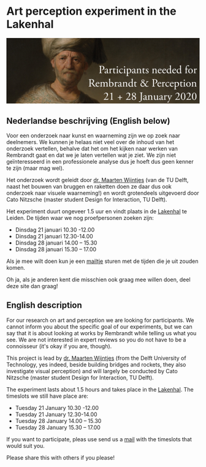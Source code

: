 # Art perception experiment in the Lakenhal 


![Atelier gebouw](/images/rembrandt2.png)


## Nederlandse beschrijving (English below)

Voor een onderzoek naar kunst en waarneming zijn we op zoek naar deelnemers. We kunnen je helaas niet veel over de inhoud van het onderzoek vertellen, behalve dat het om het kijken naar werken van Rembrandt gaat en dat we je laten vertellen wat je ziet. We zijn niet geïnteresseerd in een professionele analyse dus je hoeft dus geen kenner te zijn (maar mag wel). 

Het onderzoek wordt geleidt door [dr. Maarten Wijntjes](mailto:m.w.a.wijntjes@tudelft.nl) (van de TU Delft, naast het bouwen van bruggen en raketten doen ze daar dus ook onderzoek naar visuele waarneming!) en wordt grotendeels uitgevoerd door Cato Nitzsche (master student Design for Interaction, TU Delft). 

Het experiment duurt ongeveer 1.5 uur en vindt plaats in de [Lakenhal](https://www.lakenhal.nl/) te Leiden. De tijden waar we nog proefpersonen zoeken zijn:

- Dinsdag 21 januari 10.30 -12.00
- Dinsdag 21 januari 12.30-14.00
- Dinsdag 28 januari 14.00 – 15.30
- Dinsdag 28 januari 15.30 – 17.00


Als je mee wilt doen kun je een [mailtje](mailto:nitzschecato@gmail.com) sturen met de tijden die je uit zouden komen. 

Oh ja, als je anderen kent die misschien ook graag mee willen doen, deel deze site dan graag!


## English description

For our research on art and perception we are looking for participants. We cannot inform you about the specific goal of our experiments, but we can say that it is about looking at works by Rembrandt while telling us what you see. We are not interested in expert reviews so you do not have to be a connoisseur (it's okay if you are, though).

This project is lead by [dr. Maarten Wijntjes](mailto:m.w.a.wijntjes@tudelft.nl) (from the Delft University of Technology, yes indeed, beside building bridges and rockets, they also investigate visual perception) and will largely be conducted by Cato Nitzsche (master student Design for Interaction, TU Delft). 

The experiment lasts about 1.5 hours and takes place in the [Lakenhal](https://www.lakenhal.nl/). The timeslots we still have place are:

- Tuesday 21 January 10.30 -12.00
- Tuesday 21 January 12.30-14.00
- Tuesday 28 January 14.00 – 15.30
- Tuesday 28 January 15.30 – 17.00

If you want to participate, pleas use send us a [mail](mailto:nitzschecato@gmail.com) with the timeslots that would suit you. 

Please share this with others if you please!